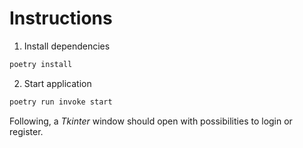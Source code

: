 # Instructions 

1. Install dependencies

```bash
poetry install
```

2. Start application 

```bash
poetry run invoke start
```

Following, a *Tkinter* window should open with possibilities to login or register. 


